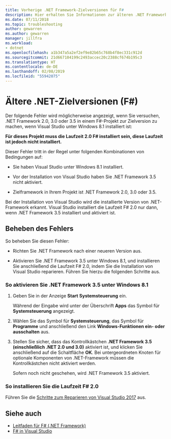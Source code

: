 ```yaml
---
title: Vorherige .NET Framework-Zielversionen für F#
description: Hier erhalten Sie Informationen zur älteren .NET Framework-Zielversion bei der Verwendung von F# in Visual Studio.
ms.date: 07/11/2018
ms.topic: troubleshooting
author: gewarren
ms.author: gewarren
manager: jillfra
ms.workload:
- dotnet
ms.openlocfilehash: a1b347a5a2ef2ef9e82b65c768b4f8ec331c912d
ms.sourcegitcommit: 21d667104199c2493accec20c2388cf674b195c3
ms.translationtype: HT
ms.contentlocale: de-DE
ms.lasthandoff: 02/08/2019
ms.locfileid: "55942075"
---
```

# <a name="target-older-versions-of-net-f"></a>Ältere .NET-Zielversionen (F#)

Der folgende Fehler wird möglicherweise angezeigt, wenn Sie versuchen, .NET Framework 2.0, 3.0 oder 3.5 in einem F#-Projekt zur Zielversion zu machen, wenn Visual Studio unter Windows 8.1 installiert ist:

**Für dieses Projekt muss die Laufzeit 2.0 F# installiert sein, diese Laufzeit ist jedoch nicht installiert.**

Dieser Fehler tritt in der Regel unter folgenden Kombinationen von Bedingungen auf:

- Sie haben Visual Studio unter Windows 8.1 installiert.

- Vor der Installation von Visual Studio haben Sie .NET Framework 3.5 nicht aktiviert.

- Zielframework in Ihrem Projekt ist .NET Framework 2.0, 3.0 oder 3.5.

Bei der Installation von Visual Studio wird die installierte Version von .NET-Framework erkannt. Visual Studio installiert die Laufzeit F# 2.0 nur dann, wenn .NET Framework 3.5 installiert und aktiviert ist.

## <a name="resolve-the-error"></a>Beheben des Fehlers

So beheben Sie diesen Fehler:

- Richten Sie .NET Framework nach einer neueren Version aus.

- Aktivieren Sie .NET Framework 3.5 unter Windows 8.1, und installieren Sie anschließend die Laufzeit F# 2.0, indem Sie die Installation von Visual Studio reparieren. Führen Sie hierzu die folgenden Schritte aus.

### <a name="to-enable-the-net-framework-35-on-windows-81"></a>So aktivieren Sie .NET Framework 3.5 unter Windows 8.1

1. Geben Sie in der Anzeige **Start** **Systemsteuerung** ein.

   Während der Eingabe wird unter der Überschrift **Apps** das Symbol für **Systemsteuerung** angezeigt.

2. Wählen Sie das Symbol für **Systemsteuerung**, das Symbol für **Programme** und anschließend den Link **Windows-Funktionen ein- oder ausschalten** aus.

3. Stellen Sie sicher, dass das Kontrollkästchen **.NET Framework 3.5 (einschließlich .NET 2.0 und 3.0)** aktiviert ist, und klicken Sie anschließend auf die Schaltfläche **OK**. Bei untergeordneten Knoten für optionale Komponenten von .NET-Framework müssen die Kontrollkästchen nicht aktiviert werden.

   Sofern noch nicht geschehen, wird .NET Framework 3.5 aktiviert.

### <a name="to-install-the-f-20-runtime"></a>So installieren Sie die Laufzeit F# 2.0

Führen Sie die [Schritte zum Reparieren von Visual Studio 2017](../install/repair-visual-studio.md) aus.

## <a name="see-also"></a>Siehe auch

- [Leitfaden für F# (.NET Framework)](/dotnet/fsharp/)
- [F# in Visual Studio](fsharp-visual-studio.md)